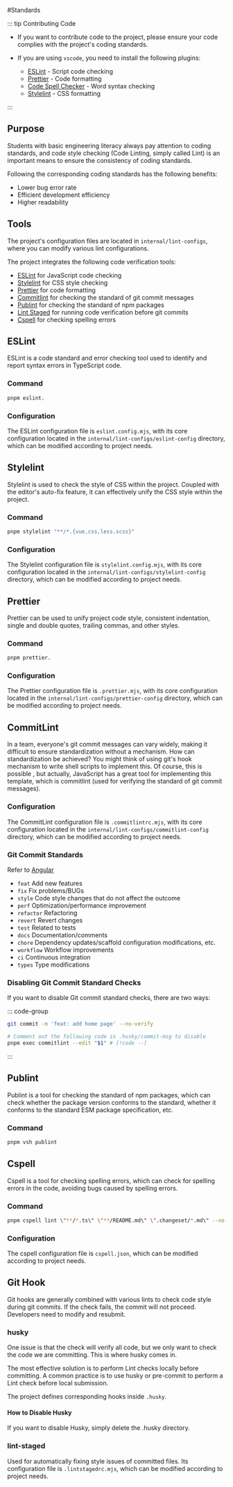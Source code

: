 #Standards

::: tip Contributing Code

- If you want to contribute code to the project, please ensure your code complies with the project's coding standards.
- If you are using `vscode`, you need to install the following plugins:

  - [ESLint](https://marketplace.visualstudio.com/items?itemName=dbaeumer.vscode-eslint) - Script code checking
  - [Prettier](https://marketplace.visualstudio.com/items?itemName=esbenp.prettier-vscode) - Code formatting
  - [Code Spell Checker](https://marketplace.visualstudio.com/items?itemName=streetsidesoftware.code-spell-checker) - Word syntax checking
  - [Stylelint](https://marketplace.visualstudio.com/items?itemName=stylelint.vscode-stylelint) - CSS formatting

:::

## Purpose

Students with basic engineering literacy always pay attention to coding standards, and code style checking (Code Linting, simply called Lint) is an important means to ensure the consistency of coding standards.

Following the corresponding coding standards has the following benefits:

- Lower bug error rate
- Efficient development efficiency
- Higher readability

## Tools

The project's configuration files are located in `internal/lint-configs`, where you can modify various lint configurations.

The project integrates the following code verification tools:

- [ESLint](https://eslint.org/) for JavaScript code checking
- [Stylelint](https://stylelint.io/) for CSS style checking
- [Prettier](https://prettier.io/) for code formatting
- [Commitlint](https://commitlint.js.org/) for checking the standard of git commit messages
- [Publint](https://publint.dev/) for checking the standard of npm packages
- [Lint Staged](https://github.com/lint-staged/lint-staged) for running code verification before git commits
- [Cspell](https://cspell.org/) for checking spelling errors

## ESLint

ESLint is a code standard and error checking tool used to identify and report syntax errors in TypeScript code.

### Command

```bash
pnpm eslint.
```

### Configuration

The ESLint configuration file is `eslint.config.mjs`, with its core configuration located in the `internal/lint-configs/eslint-config` directory, which can be modified according to project needs.

## Stylelint

Stylelint is used to check the style of CSS within the project. Coupled with the editor's auto-fix feature, it can effectively unify the CSS style within the project.

### Command

```bash
pnpm stylelint "**/*.{vue,css,less.scss}"
```

### Configuration

The Stylelint configuration file is `stylelint.config.mjs`, with its core configuration located in the `internal/lint-configs/stylelint-config` directory, which can be modified according to project needs.

## Prettier

Prettier can be used to unify project code style, consistent indentation, single and double quotes, trailing commas, and other styles.

### Command

```bash
pnpm prettier.
```

### Configuration

The Prettier configuration file is `.prettier.mjs`, with its core configuration located in the `internal/lint-configs/prettier-config` directory, which can be modified according to project needs.

## CommitLint

In a team, everyone's git commit messages can vary widely, making it difficult to ensure standardization without a mechanism. How can standardization be achieved? You might think of using git's hook mechanism to write shell scripts to implement this. Of course, this is possible , but actually, JavaScript has a great tool for implementing this template, which is commitlint (used for verifying the standard of git commit messages).

### Configuration

The CommitLint configuration file is `.commitlintrc.mjs`, with its core configuration located in the `internal/lint-configs/commitlint-config` directory, which can be modified according to project needs.

### Git Commit Standards

Refer to [Angular](https://github.com/conventional-changelog/conventional-changelog/tree/master/packages/conventional-changelog-angular)

- `feat` Add new features
- `fix` Fix problems/BUGs
- `style` Code style changes that do not affect the outcome
- `perf` Optimization/performance improvement
- `refactor` Refactoring
- `revert` Revert changes
- `test` Related to tests
- `docs` Documentation/comments
- `chore` Dependency updates/scaffold configuration modifications, etc.
- `workflow` Workflow improvements
- `ci` Continuous integration
- `types` Type modifications

### Disabling Git Commit Standard Checks

If you want to disable Git commit standard checks, there are two ways:

::: code-group

```bash [Temporary disable]
git commit -m 'feat: add home page' --no-verify
```

```bash [Permanent closed]
# Comment out the following code in .husky/commit-msg to disable
pnpm exec commitlint --edit "$1" # [!code --]
```

:::

## Publint

Publint is a tool for checking the standard of npm packages, which can check whether the package version conforms to the standard, whether it conforms to the standard ESM package specification, etc.

### Command

```bash
pnpm vsh publint
```

## Cspell

Cspell is a tool for checking spelling errors, which can check for spelling errors in the code, avoiding bugs caused by spelling errors.

### Command

```bash
pnpm cspell lint \"**/*.ts\" \"**/README.md\" \".changeset/*.md\" --no-progress
```

### Configuration

The cspell configuration file is `cspell.json`, which can be modified according to project needs.

## Git Hook

Git hooks are generally combined with various lints to check code style during git commits. If the check fails, the commit will not proceed. Developers need to modify and resubmit.

### husky

One issue is that the check will verify all code, but we only want to check the code we are committing. This is where husky comes in.

The most effective solution is to perform Lint checks locally before committing. A common practice is to use husky or pre-commit to perform a Lint check before local submission.

The project defines corresponding hooks inside `.husky`.

#### How to Disable Husky

If you want to disable Husky, simply delete the .husky directory.

### lint-staged

Used for automatically fixing style issues of committed files. Its configuration file is `.lintstagedrc.mjs`, which can be modified according to project needs.
